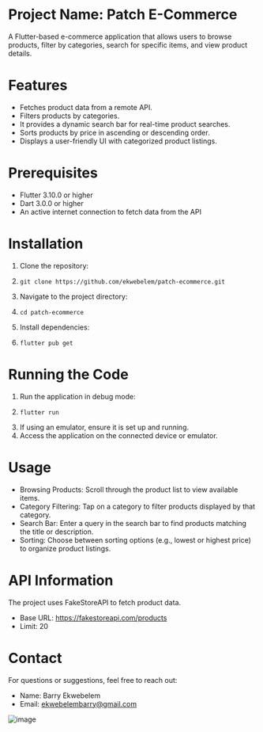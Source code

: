 # Project Name: Patch E-Commerce
A Flutter-based e-commerce application that allows users to browse products, filter by categories, search for specific items, and view product details.

# Features
- Fetches product data from a remote API.
- Filters products by categories.
- It provides a dynamic search bar for real-time product searches.
- Sorts products by price in ascending or descending order.
- Displays a user-friendly UI with categorized product listings.
  
# Prerequisites
- Flutter 3.10.0 or higher
- Dart 3.0.0 or higher
- An active internet connection to fetch data from the API

# Installation
1. Clone the repository:
2.     git clone https://github.com/ekwebelem/patch-ecommerce.git
3. Navigate to the project directory:
4.     cd patch-ecommerce
5. Install dependencies:
6.     flutter pub get

# Running the Code
1. Run the application in debug mode:
2.     flutter run
3. If using an emulator, ensure it is set up and running.
4. Access the application on the connected device or emulator.
   
# Usage
- Browsing Products: Scroll through the product list to view available items.
- Category Filtering: Tap on a category to filter products displayed by that category.
- Search Bar: Enter a query in the search bar to find products matching the title or description.
- Sorting: Choose between sorting options (e.g., lowest or highest price) to organize product listings.
 
# API Information
The project uses FakeStoreAPI to fetch product data.
- Base URL: https://fakestoreapi.com/products
- Limit: 20
  
# Contact
For questions or suggestions, feel free to reach out:
- Name: Barry Ekwebelem 
- Email: ekwebelembarry@gmail.com

![image](https://github.com/user-attachments/assets/a59af315-a38b-4ad7-9401-6bbd31d5d4f4)

